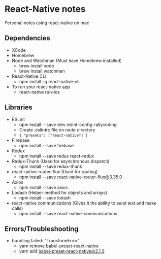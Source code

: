 # React-Native notes
Personal notes using react-native on mac

## Dependencies
* XCode
* Homebrew
* Node and Watchman (Must have Homebrew installed)
  * brew install node
  * brew install watchman
* React-Native CLI
  * npm install -g react-native-cli
* To run your react-native app
  * react-native run-ios

## Libraries
* ESLint
  * npm install --save-dev eslint-config-rallycoding
  * Create .eslintrc file on route directory
  * ` { "presets": ["react-native"] } `
* Firebase
  * npm install --save firebase
* Redux
  * npm install --save redux react-redux
* Redux-Thunk (Used for asynchronous dispatch)
  * npm install --save redux-thunk
* react-native-router-flux (Used for routing)
  * npm install --save react-native-router-flux@3.35.0
* Axios
   * npm install --save axios
* Lodash (Helper method for objects and arrays)
  * npm install --save lodash
* react-native communications (Gives it the ability to send text and make calls)
  * npm install --save react-native-communications

## Errors/Troubleshooting
* bundling failed: "TransformError"
  * yarn remove babel-preset-react-native
  * yarn add babel-preset-react-native@2.1.0
